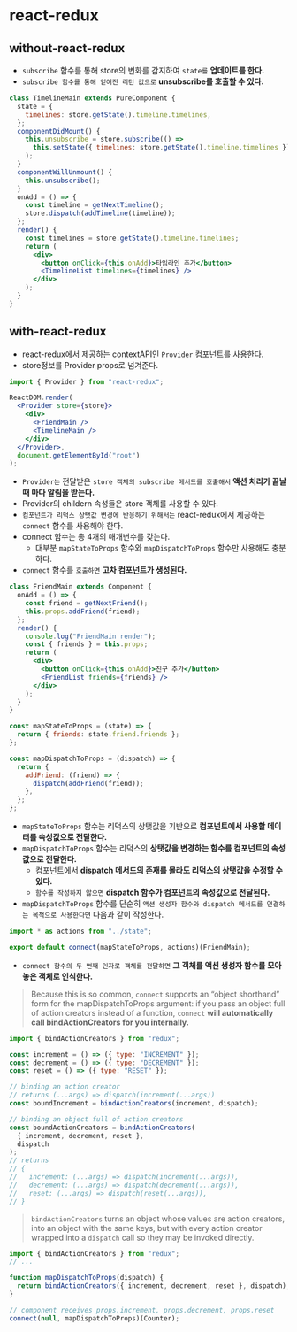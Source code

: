 # react-redux

## without-react-redux

- `subscribe` 함수를 통해 store의 변화를 감지하여 `state를` **업데이트를 한다.**
- `subscribe 함수를 통해 얻어진 리턴 값으로` **unsubscribe를 호출할 수 있다.**

```jsx
class TimelineMain extends PureComponent {
  state = {
    timelines: store.getState().timeline.timelines,
  };
  componentDidMount() {
    this.unsubscribe = store.subscribe(() =>
      this.setState({ timelines: store.getState().timeline.timelines })
    );
  }
  componentWillUnmount() {
    this.unsubscribe();
  }
  onAdd = () => {
    const timeline = getNextTimeline();
    store.dispatch(addTimeline(timeline));
  };
  render() {
    const timelines = store.getState().timeline.timelines;
    return (
      <div>
        <button onClick={this.onAdd}>타임라인 추가</button>
        <TimelineList timelines={timelines} />
      </div>
    );
  }
}
```

## with-react-redux

- react-redux에서 제공하는 contextAPI인 `Provider` 컴포넌트를 사용한다.
- store정보를 Provider props로 넘겨준다.

```jsx
import { Provider } from "react-redux";

ReactDOM.render(
  <Provider store={store}>
    <div>
      <FriendMain />
      <TimelineMain />
    </div>
  </Provider>,
  document.getElementById("root")
);
```

- `Provider는` 전달받은 `store 객체의 subscribe 메서드를 호출해서` **액션 처리가 끝날 때 마다 알림을 받는다.**
- Provider의 childern 속성들은 store 객체를 사용할 수 있다.
- `컴포넌트가 리덕스 상탯값 변경에 반응하기 위해서는` react-redux에서 제공하는 `connect` 함수를 사용해야 한다.
- connect 함수는 총 4개의 매개변수를 갖는다.
  - 대부분 `mapStateToProps` 함수와 `mapDispatchToProps` 함수만 사용해도 충분하다.
- `connect` 함수를 `호출하면` **고차 컴포넌트가 생성된다.**

```jsx
class FriendMain extends Component {
  onAdd = () => {
    const friend = getNextFriend();
    this.props.addFriend(friend);
  };
  render() {
    console.log("FriendMain render");
    const { friends } = this.props;
    return (
      <div>
        <button onClick={this.onAdd}>친구 추가</button>
        <FriendList friends={friends} />
      </div>
    );
  }
}

const mapStateToProps = (state) => {
  return { friends: state.friend.friends };
};

const mapDispatchToProps = (dispatch) => {
  return {
    addFriend: (friend) => {
      dispatch(addFriend(friend));
    },
  };
};
```

- `mapStateToProps` 함수는 리덕스의 상탯값을 기반으로 **컴포넌트에서 사용할 데이터를 속성값으로 전달한다.**
- `mapDispatchToProps` 함수는 리덕스의 **상탯값을 변경하는 함수를 컴포넌트의 속성값으로 전달한다.**
  - 컴포넌트에서 **dispatch 메서드의 존재를 몰라도 리덕스의 상탯값을 수정할 수 있다.**
  - `함수를 작성하지 않으면` **dispatch 함수가 컴포넌트의 속성값으로 전달된다.**
- `mapDispatchToProps` 함수를 단순히 `액션 생성자 함수와 dispatch 메서드를 연결하는 목적으로 사용한다면` 다음과 같이 작성한다.

```jsx
import * as actions from "../state";

export default connect(mapStateToProps, actions)(FriendMain);
```

- `connect 함수의 두 번째 인자로 객체를 전달하면` **그 객체를 액션 생성자 함수를 모아 놓은 객체로 인식한다.**

> Because this is so common, `connect` supports an “object shorthand” form for the mapDispatchToProps argument: if you pass an object full of action creators instead of a function, `connect` **will automatically call bindActionCreators for you internally.**

```js
import { bindActionCreators } from "redux";

const increment = () => ({ type: "INCREMENT" });
const decrement = () => ({ type: "DECREMENT" });
const reset = () => ({ type: "RESET" });

// binding an action creator
// returns (...args) => dispatch(increment(...args))
const boundIncrement = bindActionCreators(increment, dispatch);

// binding an object full of action creators
const boundActionCreators = bindActionCreators(
  { increment, decrement, reset },
  dispatch
);
// returns
// {
//   increment: (...args) => dispatch(increment(...args)),
//   decrement: (...args) => dispatch(decrement(...args)),
//   reset: (...args) => dispatch(reset(...args)),
// }
```

> `bindActionCreators` turns an object whose values are action creators, into an object with the same keys, but with every action creator wrapped into a `dispatch` call so they may be invoked directly.

```js
import { bindActionCreators } from "redux";
// ...

function mapDispatchToProps(dispatch) {
  return bindActionCreators({ increment, decrement, reset }, dispatch);
}

// component receives props.increment, props.decrement, props.reset
connect(null, mapDispatchToProps)(Counter);
```
